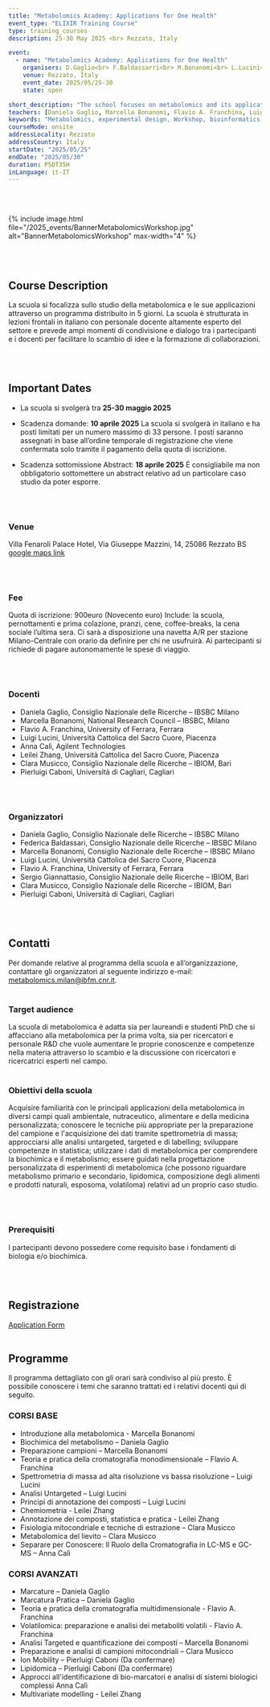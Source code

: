 ```yaml
---
title: "Metabolomics Academy: Applications for One Health"
event_type: "ELIXIR Training Course"
type: training_courses
description: 25-30 May 2025 <br> Rezzato, Italy

event:
  - name: "Metabolomics Academy: Applications for One Health"
    organisers: D.Gaglio<br> F.Baldassarri<br> M.Bonanomi<br> L.Lucini<br> F.A.Franchina<br> S.Giannattasio<br> C.Musicco<br> P.Caboni
    venue: Rezzato, Italy
    event_date: 2025/05/25-30
    state: open

short_description: "The school focuses on metabolomics and its applications through a 5-day program. It includes lectures in Italian by expert faculty and provides ample opportunities for idea exchange and collaboration."
teachers: [Daniela Gaglio, Marcella Bonanomi, Flavio A. Franchina, Luigi Lucini, Anna Calì, Leilei Zhang, Clara Musicco, Pierluigi Caboni]
keywords: "Metabolomics, experimental design, Workshop, bioinformatics."
courseMode: onsite
addressLocality: Rezzato
addressCountry: Italy
startDate: "2025/05/25"
endDate: "2025/05/30"
duration: P5DT35H
inLanguage: it-IT   
---
```

<br>
<br>

{% include image.html file="/2025_events/BannerMetabolomicsWorkshop.jpg" alt="BannerMetabolomicsWorkshop" max-width="4" %}

<br>
<br>

## Course Description

La scuola si focalizza sullo studio della metabolomica e le sue applicazioni attraverso un programma distribuito in 5 giorni. La scuola è strutturata in lezioni frontali in italiano con personale docente altamente esperto del settore e prevede ampi momenti di condivisione e dialogo tra i partecipanti e i docenti per facilitare lo scambio di idee e la formazione di collaborazioni. 


<br>
<br>

## Important Dates 

- La scuola si svolgerà tra **25-30 maggio 2025**

- Scadenza domande: **10 aprile 2025**
La scuola si svolgerà in italiano e ha posti limitati per un numero massimo di 33 persone. I posti saranno assegnati in base all’ordine temporale di registrazione che viene confermata solo tramite il pagamento della quota di iscrizione. 

- Scadenza sottomissione Abstract: **18 aprile 2025**
É consigliabile ma non obbligatorio sottomettere un abstract relativo ad un particolare caso studio da poter esporre.



<br>
<br>

### Venue

Villa Fenaroli Palace Hotel, Via Giuseppe Mazzini, 14, 25086 Rezzato BS [google maps link](https://maps.app.goo.gl/r7m4eFqfjttQD2Uh7)


<br>
<br>

### Fee

Quota di iscrizione: 900euro (Novecento euro)
Include: la scuola, pernottamenti e prima colazione, pranzi, cene, coffee-breaks, la cena sociale l’ultima sera.  Ci sarà a disposizione una navetta A/R per stazione Milano-Centrale con orario da definire per chi ne usufruirà.
Ai partecipanti si richiede di pagare autonomamente le spese di viaggio. 


<br>
<br>

### Docenti
- Daniela Gaglio, Consiglio Nazionale delle Ricerche – IBSBC Milano
- Marcella Bonanomi, National Research Council – IBSBC, Milano
- Flavio A. Franchina, University of Ferrara, Ferrara
- Luigi Lucini, Università Cattolica del Sacro Cuore, Piacenza
- Anna Calì, Agilent Technologies
- Leilei Zhang, Università Cattolica del Sacro Cuore, Piacenza
- Clara Musicco, Consiglio Nazionale delle Ricerche – IBIOM, Bari
- Pierluigi Caboni, Università di Cagliari, Cagliari


<br>
<br>

### Organizzatori
- Daniela Gaglio, Consiglio Nazionale delle Ricerche – IBSBC Milano 
- Federica Baldassari, Consiglio Nazionale delle Ricerche – IBSBC Milano
- Marcella Bonanomi, Consiglio Nazionale delle Ricerche – IBSBC Milano
- Luigi Lucini, Università Cattolica del Sacro Cuore, Piacenza
- Flavio A. Franchina, University of Ferrara, Ferrara
- Sergio Giannattasio, Consiglio Nazionale delle Ricerche – IBIOM, Bari
- Clara Musicco, Consiglio Nazionale delle Ricerche – IBIOM, Bari
- Pierluigi Caboni, Università di Cagliari, Cagliari


<br>
<br>

## Contatti
Per domande relative al programma della scuola e all’organizzazione, contattare gli organizzatori al seguente indirizzo e-mail: [metabolomics.milan@ibfm.cnr.it](mailto:metabolomics.milan@ibfm.cnr.it).
<br>
<br>



### Target audience

La scuola di metabolomica è adatta sia per laureandi e studenti PhD che si affacciano alla metabolomica per la prima volta, sia per ricercatori e personale R&D che vuole aumentare le proprie conoscenze e competenze nella materia attraverso lo scambio e la discussione con ricercatori e ricercatrici esperti nel campo. 
<br>
<br>

### Obiettivi della scuola
Acquisire familiarità con le principali applicazioni della metabolomica in diversi campi quali ambientale, nutraceutico, alimentare e della medicina personalizzata; conoscere le tecniche più appropriate per la preparazione del campione e l'acquisizione dei dati tramite spettrometria di massa; approcciarsi alle analisi untargeted, targeted e di labelling;  sviluppare competenze in statistica; utilizzare i dati di metabolomica per comprendere la biochimica e il metabolismo; essere guidati nella progettazione personalizzata di esperimenti di metabolomica (che possono riguardare metabolismo primario e secondario, lipidomica, composizione degli alimenti e prodotti naturali, esposoma, volatiloma) relativi ad un proprio caso studio.

<br>
<br>

### Prerequisiti
I partecipanti devono possedere come requisito base i fondamenti di biologia e/o biochimica.

<br>
<br>

## Registrazione 

[Application Form](https://docs.google.com/forms/d/e/1FAIpQLSdvfu1UyRHqS5V0t7A69-08a1FD33y86JyHrrQYJ7DUoO0VCA/viewform?usp=sharing)
<br>
<br>

## Programme

Il programma dettagliato con gli orari sarà condiviso al più presto. È possibile conoscere i temi che saranno trattati ed i relativi docenti qui di seguito.

### CORSI BASE

- Introduzione alla metabolomica - Marcella Bonanomi
- Biochimica del metabolismo – Daniela Gaglio
- Preparazione campioni – Marcella Bonanomi
- Teoria e pratica della cromatografia monodimensionale – Flavio A. Franchina
- Spettrometria di massa ad alta risoluzione vs bassa risoluzione – Luigi Lucini
- Analisi Untargeted – Luigi Lucini
- Principi di annotazione dei composti – Luigi Lucini
- Chemiometria - Leilei Zhang
- Annotazione dei composti, statistica e pratica - Leilei Zhang
- Fisiologia mitocondriale e tecniche di estrazione – Clara Musicco
- Metabolomica del lievito – Clara Musicco
- Separare per Conoscere: Il Ruolo della Cromatografia in LC-MS e GC-MS – Anna Calì 

### CORSI AVANZATI

- Marcature – Daniela Gaglio
- Marcatura Pratica – Daniela Gaglio
- Teoria e pratica della cromatografia multidimensionale - Flavio A. Franchina
- Volatilomica: preparazione e analisi dei metaboliti volatili - Flavio A. Franchina
- Analisi Targeted e quantificazione dei composti – Marcella Bonanomi
- Preparazione e analisi di campioni mitocondriali – Clara Musicco
- Ion Mobility – Pierluigi Caboni (Da confermare)
- Lipidomica – Pierluigi Caboni (Da confermare)
- Approcci all'identificazione di bio-marcatori e analisi di sistemi biologici complessi Anna Calì
- Multivariate modelling - Leilei Zhang

